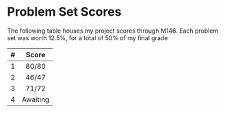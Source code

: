 # Problem Set Scores

The following table houses my project scores through M146. Each problem set was worth 12.5%, for a total of 50% of my final grade

| **#** | **Score** |
|:-----:|:---------:|
| 1     | 80/80     |
| 2     | 46/47     |
| 3     | 71/72     |
| 4     | Awaiting  |